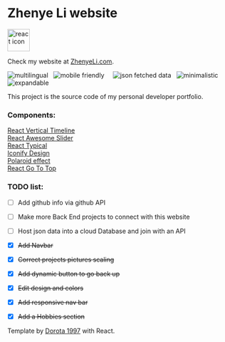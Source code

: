 <h1>Zhenye Li website</h1>
<img text-align="left" src="https://github.com/leungwensen/svg-icon/blob/master/dist/svg/logos/react.svg" height="50" alt="react icon"/>

Check my website at <a href="https://zhenyelee.github.io/PersonalWebsite/">ZhenyeLi.com</a>.

<img src="https://img.shields.io/badge/-multilingual-blue" alt="multilingual"/> &nbsp; <img src="https://img.shields.io/badge/-mobile friendly-blue" alt="mobile friendly"/> &nbsp;  &nbsp; <img src="https://img.shields.io/badge/-json fetched data-blue" alt="json fetched data"/> &nbsp; <img src="https://img.shields.io/badge/-minimalistic-blue" alt="minimalistic"/> &nbsp; <img src="https://img.shields.io/badge/-expandable-blue" alt="expandable"/>


This project is the source code of my personal developer portfolio.


<h3>Components: </h3>

<a href="https://github.com/stephane-monnot/react-vertical-timeline">React Vertical Timeline</a> <br/>
<a href="https://github.com/rcaferati/react-awesome-slider">React Awesome Slider</a> <br/>
<a href="https://github.com/catalinmiron/react-typical">React Typical</a> <br/>
<a href="https://iconify.design/icon-sets/?query=angular">Iconify Design</a> <br/>
<a href="https://www.w3docs.com/snippets/css/how-to-create-polaroid-image-with-css.html#">Polaroid effect</a> <br/>
<a href="https://www.npmjs.com/package/@gmana/react-go-top">React Go To Top</a> <br/>
<!-- <a href="https://tholman.com/github-corners/">GitHub Ref Corner</a> -->

<h3>TODO list:</h3>

- [ ] Add github info via github API

- [ ] Make more Back End projects to connect with this website

- [ ] Host json data into a cloud Database and join with an API

- [x] ~~Add Navbar~~

- [x] ~~Correct projects pictures scaling~~

- [x] ~~Add dynamic button to go back up~~

- [x] ~~Edit design and colors~~

- [x] ~~Add responsive nav bar~~

- [x] ~~Add a Hobbies section~~





Template by <a href="https://dorota1997.github.io/react-frontend-dev-portfolio">Dorota 1997</a> with React.
